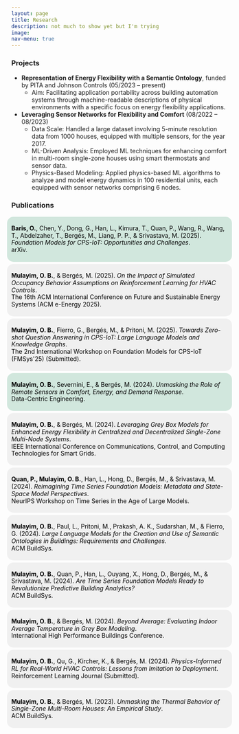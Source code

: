 ```yaml
---
layout: page
title: Research
description: not much to show yet but I'm trying
image: 
nav-menu: true
---
```


<!-- Research Section -->
<div class="12u 12u$(medium)">
    <h3>Projects</h3>
    <ul>
        <li>
            <strong>Representation of Energy Flexibility with a Semantic Ontology</strong>, funded by PITA and Johnson Controls (05/2023 – present)
            <ul>
                <li>Aim: Facilitating application portability across building automation systems through machine-readable descriptions of physical environments with a specific focus on energy flexibility applications.</li>
            </ul>
        </li>
        <li>
            <strong>Leveraging Sensor Networks for Flexibility and Comfort</strong> (08/2022 – 08/2023)
            <ul>
                <li>Data Scale: Handled a large dataset involving 5-minute resolution data from 1000 houses, equipped with multiple sensors, for the year 2017.</li>
                <li>ML-Driven Analysis: Employed ML techniques for enhancing comfort in multi-room single-zone houses using smart thermostats and sensor data.</li>
                <li>Physics-Based Modeling: Applied physics-based ML algorithms to analyze and model energy dynamics in 100 residential units, each equipped with sensor networks comprising 6 nodes.</li>
            </ul>
        </li>
    </ul>
</div>

<!-- Publications Section -->
<div class="12u 12u$(medium)">
    <h3>Publications</h3>
    <div class="bubble-container">
        <!-- 2025 Publications -->
        <a href="http://arxiv.org/abs/2501.16368" class="bubble journal" target="_blank">
            <p><strong class="first-author">Baris, O.</strong>, Chen, Y., Dong, G., Han, L., Kimura, T., Quan, P., Wang, R., Wang, T., Abdelzaher, T., Bergés, M., Liang, P. P., & Srivastava, M. (2025). <em>Foundation Models for CPS-IoT: Opportunities and Challenges</em>.<br /> arXiv.</p>
        </a>
        <a class="bubble conference" target="_blank">
            <p><strong class="first-author">Mulayim, O. B.</strong>, & Bergés, M. (2025). <em>On the Impact of Simulated Occupancy Behavior Assumptions on Reinforcement Learning for HVAC Controls</em>.<br /> The 16th ACM International Conference on Future and Sustainable Energy Systems (ACM e-Energy 2025).</p>
        </a>
        <a class="bubble conference" target="_blank">
            <p><strong class="first-author">Mulayim, O. B.</strong>, Fierro, G., Bergés, M., & Pritoni, M. (2025). <em>Towards Zero-shot Question Answering in CPS-IoT: Large Language Models and Knowledge Graphs</em>.<br /> The 2nd International Workshop on Foundation Models for CPS-IoT (FMSys'25) (Submitted).</p>
        </a>
        <!-- 2024 Publications -->
        <a href="https://www.cambridge.org/core/journals/data-centric-engineering/article/unmasking-the-role-of-remote-sensors-in-comfort-energy-and-demand-response/E16D3E3AE43075A636FABDAC25E6DFBF" class="bubble journal" target="_blank">
            <p><strong class="first-author">Mulayim, O. B.</strong>, Severnini, E., & Bergés, M. (2024). <em>Unmasking the Role of Remote Sensors in Comfort, Energy, and Demand Response</em>.<br /> Data-Centric Engineering.</p>
        </a>
        <a href="https://ieeexplore.ieee.org/abstract/document/10738056/" class="bubble conference" target="_blank">
            <p><strong class="first-author">Mulayim, O. B.</strong>, & Bergés, M. (2024). <em>Leveraging Grey Box Models for Enhanced Energy Flexibility in Centralized and Decentralized Single-Zone Multi-Node Systems</em>.<br /> IEEE International Conference on Communications, Control, and Computing Technologies for Smart Grids.</p>
        </a>
        <a href="https://openreview.net/forum?id=bmE39sqscK" class="bubble conference" target="_blank">
            <p><strong class="first-author">Quan, P., Mulayim, O. B.</strong>, Han, L., Hong, D., Bergés, M., & Srivastava, M. (2024). <em>Reimagining Time Series Foundation Models: Metadata and State-Space Model Perspectives</em>.<br /> NeurIPS Workshop on Time Series in the Age of Large Models.</p>
        </a>
        <a href="https://dl.acm.org/doi/10.1145/3671127.3698792" class="bubble conference" target="_blank">
            <p><strong class="first-author">Mulayim, O. B.</strong>, Paul, L., Pritoni, M., Prakash, A. K., Sudarshan, M., & Fierro, G. (2024). <em>Large Language Models for the Creation and Use of Semantic Ontologies in Buildings: Requirements and Challenges</em>.<br /> ACM BuildSys.</p>
        </a>
        <a href="https://dl.acm.org/doi/10.1145/3671127.3698177" class="bubble conference" target="_blank">
            <p><strong class="first-author">Mulayim, O. B.</strong>, Quan, P., Han, L., Ouyang, X., Hong, D., Bergés, M., & Srivastava, M. (2024). <em>Are Time Series Foundation Models Ready to Revolutionize Predictive Building Analytics?</em><br /> ACM BuildSys.</p>
        </a>
        <a href="https://docs.lib.purdue.edu/cgi/viewcontent.cgi?article=1436&context=ihpbc" class="bubble conference" target="_blank">
            <p><strong class="first-author">Mulayim, O. B.</strong>, & Bergés, M. (2024). <em>Beyond Average: Evaluating Indoor Average Temperature in Grey Box Modeling</em>.<br /> International High Performance Buildings Conference.</p>
        </a>
        <a class="bubble conference" target="_blank">
            <p><strong class="first-author">Mulayim, O. B.</strong>, Qu, G., Kircher, K., & Bergés, M. (2024). <em>Physics-Informed RL for Real-World HVAC Controls: Lessons from Imitation to Deployment</em>.<br /> Reinforcement Learning Journal (Submitted).</p>
        </a>
        <!-- 2023 Publications -->
        <a href="https://dl.acm.org/doi/10.1145/3600100.3623724" class="bubble conference" target="_blank">
            <p><strong class="first-author">Mulayim, O. B.</strong>, & Bergés, M. (2023). <em>Unmasking the Thermal Behavior of Single-Zone Multi-Room Houses: An Empirical Study</em>.<br /> ACM BuildSys.</p>
        </a>
    </div>
</div>


<style>
.bubble-container {
    display: flex;
    flex-direction: column;
    gap: 5px; /* Adjust the gap to reduce vertical distance between bubbles */
    align-items: center; /* Center align bubbles horizontally */
}

.bubble {
    display: block;
    padding: 5px 10px; /* Reduce padding to make bubbles shorter */
    border-radius: 15px;
    text-decoration: none;
    color: #000;
    width: 100%; /* Reset width to default */
    background-color: #f0f0f0;
    line-height: 1.2; /* Adjust line height for compactness */
}

.bubble:hover {
    background-color: #e0e0e0;
}

.journal {
    background-color: #d1e7dd;
}

.conference {
    background-color: #f0f0f0;
}

.first-author {
    color: #000; /* Ensure the bolded first author text is black */
}
</style>


